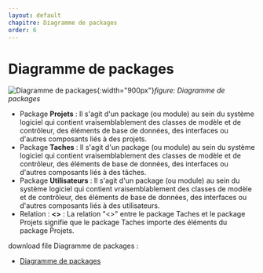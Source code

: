 ```yaml
---
layout: default
chapitre: Diagramme de packages
order: 6
---
```



# Diagramme de packages


![Diagramme de packages](/prototype/Diagramme-de-packages/images/Diagramme-des-packages.png){:width="900px"}*figure: Diagramme de packages*

<!-- note -->

- Package **Projets** : Il s'agit d'un package (ou module) au sein du système logiciel qui contient vraisemblablement des classes de modèle et de contrôleur, des éléments de base de données, des interfaces ou d'autres composants liés à des projets.
- Package **Taches** : Il s'agit d'un package (ou module) au sein du système logiciel qui contient vraisemblablement des classes de modèle et de contrôleur, des éléments de base de données, des interfaces ou d'autres composants liés à des tâches.
- Package **Utilisateurs** : Il s'agit d'un package (ou module) au sein du système logiciel qui contient vraisemblablement des classes de modèle et de contrôleur, des éléments de base de données, des interfaces ou d'autres composants liés à des utilisateurs.
- Relation : **<<import>>** : La relation "<<import>>" entre le package Taches et le package Projets signifie que le package Taches importe des éléments du package Projets.

download file Diagramme de packages :
 - [Diagramme de packages](/prototype/Diagramme-de-packages/Diagramme-de-packages.fig "download")

<!-- new slide -->
